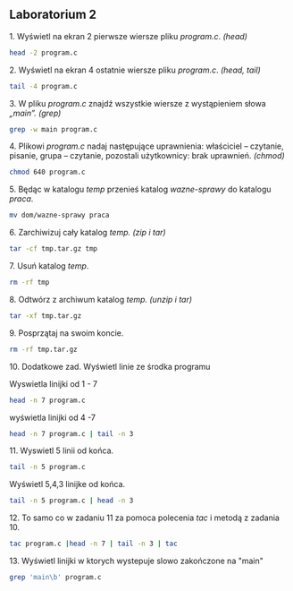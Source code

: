 ## Laboratorium 2

1\. Wyświetl na ekran 2 pierwsze wiersze pliku *program.c*. *(head)*

```sh
head -2 program.c
```

2\. Wyświetl na ekran 4 ostatnie wiersze pliku *program.c*. *(head, tail)*

```sh
tail -4 program.c
```

3\. W pliku *program.c* znajdź wszystkie wiersze z wystąpieniem słowa *„main”. (grep)*

```sh
grep -w main program.c
```

4\. Plikowi *program.c* nadaj następujące uprawnienia: właściciel – czytanie, pisanie, grupa – czytanie, pozostali użytkownicy: brak uprawnień. *(chmod)*

```sh
chmod 640 program.c
```

5\. Będąc w katalogu *temp* przenieś katalog *wazne-sprawy* do katalogu *praca*.

```sh
mv dom/wazne-sprawy praca
```

6\. Zarchiwizuj cały katalog *temp. (zip i tar)*

```sh
tar -cf tmp.tar.gz tmp
```

7\. Usuń katalog *temp*.

```sh
rm -rf tmp
```

8\. Odtwórz z archiwum katalog *temp. (unzip i tar)*

```sh
tar -xf tmp.tar.gz
```

9\. Posprzątaj na swoim koncie.

```sh
rm -rf tmp.tar.gz
```

10\. Dodatkowe zad. Wyświetl linie ze środka programu

Wyswietla linijki od 1 - 7
```sh
head -n 7 program.c 
```
wyświetla linijki od 4 -7

```sh
head -n 7 program.c | tail -n 3
```

11\. Wyswietl 5 linii od końca.

```sh
tail -n 5 program.c 
```

Wyświetl 5,4,3 linijke od końca.

```sh
tail -n 5 program.c | head -n 3 
```

12\. To samo co w zadaniu 11 za pomoca polecenia *tac* i metodą z zadania 10.

```sh
tac program.c |head -n 7 | tail -n 3 | tac
```

13\. Wyświetl linijki w ktorych wystepuje slowo zakończone na "main"

```sh
grep 'main\b' program.c
```
